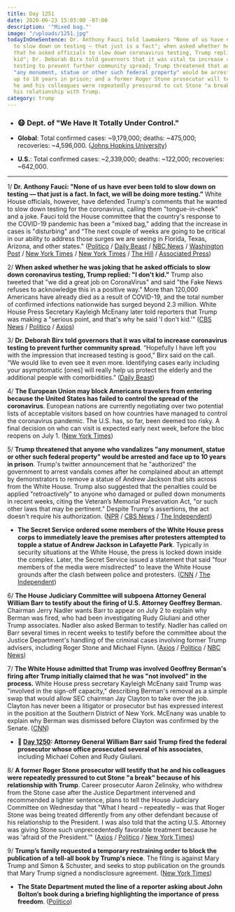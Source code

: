 ```yaml
---
title: Day 1251
date: 2020-06-23 15:03:00 -07:00
description: '"Mixed bag."'
image: "/uploads/1251.jpg"
todayInOneSentence: Dr. Anthony Fauci told lawmakers "None of us have ever been told
  to slow down on testing — that just is a fact"; when asked whether he was joking
  that he asked officials to slow down coronavirus testing, Trump replied "I don't
  kid"; Dr. Deborah Birx told governors that it was vital to increase coronavirus
  testing to prevent further community spread; Trump threatened that anyone who vandalizes
  "any monument, statue or other such federal property" would be arrested and face
  up to 10 years in prison; and a former Roger Stone prosecutor will testify that
  he and his colleagues were repeatedly pressured to cut Stone "a break" because of
  his relationship with Trump.
category: trump
---
```


* ### 😷 Dept. of "We Have It Totally Under Control."

* **Global**: Total confirmed cases: \~9,179,000; deaths: \~475,000; recoveries: \~4,596,000. ([Johns Hopkins University](https://coronavirus.jhu.edu/map.html))

* **U.S.**: Total confirmed cases: \~2,339,000; deaths: \~122,000; recoveries: \~642,000.

---

1/ **Dr. Anthony Fauci: "None of us have ever been told to slow down on testing — that just is a fact. In fact, we will be doing more testing.”** White House officials, however, have defended Trump's comments that he wanted to slow down testing for the coronavirus, calling them "tongue-in-cheek" and a joke. Fauci told the House committee that the country's response to the COVID-19 pandemic has been a "mixed bag," adding that the increase in cases is "disturbing" and “The next couple of weeks are going to be critical in our ability to address those surges we are seeing in Florida, Texas, Arizona, and other states." ([Politico](https://www.politico.com/news/2020/06/23/fauci-trump-slow-down-testing-coronavirus-335861) / [Daily Beast](https://www.thedailybeast.com/fauci-denies-white-house-ordered-test-slowdown?scrolla=5eb6d68b7fedc32c19ef33b4) / [NBC News](https://www.nbcnews.com/politics/congress/fauci-says-u-s-will-expand-testing-not-slow-it-n1231877) / [Washington Post](https://www.washingtonpost.com/politics/2020/06/23/fauci-testimony-coronavirus-house/) / [New York Times](https://www.nytimes.com/2020/06/23/us/politics/fauci-congress-coronavirus.html) / [New York Times](https://www.nytimes.com/2020/06/23/world/coronavirus-updates.html#link-40979b20) / [The Hill](https://thehill.com/policy/healthcare/504087-fauci-country-seeing-disturbing-new-urge-of-infections) / [Associated Press](https://apnews.com/a36ac8c2b3edf7f9c41f850e945c32e8))

2/ **When asked whether he was joking that he asked officials to slow down coronavirus testing, Trump replied: "I don't kid."** Trump also tweeted that "we did a great job on CoronaVirus" and said "the Fake News refuses to acknowledge this in a positive way." More than 120,000 Americans have already died as a result of COVID-19, and the total number of confirmed infections nationwide has surged beyond 2.3 million. White House Press Secretary Kayleigh McEnany later told reporters that Trump was making a "serious point, and that's why he said 'I don't kid.'" ([CBS News](https://www.cbsnews.com/news/trump-slow-down-testing-coronavirus-i-dont-kid/) / [Politico](https://www.politico.com/news/2020/06/23/trump-joking-slowing-coronavirus-testing-335459) / [Axios](https://www.axios.com/trump-coronavirus-testing-kidding-8a395c2b-6a6c-4393-ab89-3056fb90b8ca.html))

3/ **Dr. Deborah Birx told governors that it was vital to increase coronavirus testing to prevent further community spread**. “Hopefully I have left you with the impression that increased testing is good,” Birx said on the call. “We would like to even see it even more. Identifying cases early including your asymptomatic \[ones\] will really help us protect the elderly and the additional people with comorbidities.” ([Daily Beast](https://www.thedailybeast.com/dr-birx-contradicts-trump-privately-tells-govs-to-increase-covid-testing))

4/ **The European Union may block Americans travelers from entering because the United States has failed to control the spread of the coronavirus**. European nations are currently negotiating over two potential lists of acceptable visitors based on how countries have managed to control the coronavirus pandemic. The U.S. has, so far, been deemed too risky. A final decision on who can visit is expected early next week, before the bloc reopens on July 1. ([New York Times](https://www.nytimes.com/2020/06/23/world/europe/coronavirus-EU-American-travel-ban.html))

5/ **Trump threatened that anyone who vandalizes "any monument, statue or other such federal property" would be arrested and face up to 10 years in prison**. Trump's twitter announcement that he "authorized" the government to arrest vandals comes after he complained about an attempt by demonstrators to remove a statue of Andrew Jackson that sits across from the White House. Trump also suggested that the penalties could be applied "retroactively" to anyone who damaged or pulled down monuments in recent weeks, citing the Veteran’s Memorial Preservation Act, "or such other laws that may be pertinent." Despite Trump's assertions, the act doesn't require his authorization. ([NPR](https://www.npr.org/2020/06/23/882020026/trump-threatens-prison-for-attempts-to-topple-statues-heres-the-law-he-cites) / [CBS News](https://www.cbsnews.com/news/trump-authorizes-arrest-vandalize-federal-monument/) / [The Independent](https://www.independent.co.uk/news/world/americas/us-politics/trump-protesters-destroy-monuments-statues-arrest-ten-years-prison-a9580916.html))

* **The Secret Service ordered some members of the White House press corps to immediately leave the premises after protesters attempted to topple a statue of Andrew Jackson in Lafayette Park**. Typically in security situations at the White House, the press is locked down inside the complex. Later, the Secret Service issued a statement that said "four members of the media were misdirected" to leave the White House grounds after the clash between police and protesters. ([CNN](https://www.cnn.com/2020/06/22/politics/white-house-secret-service-press/index.html) / [The Independent](https://www.independent.co.uk/news/world/americas/us-politics/trump-white-house-journalists-secret-service-andrew-jackson-statue-protests-a9580701.html))

6/ **The House Judiciary Committee will subpoena Attorney General William Barr to testify about the firing of U.S. Attorney Geoffrey Berman.** Chairman Jerry Nadler wants Barr to appear on July 2 to explain why Berman was fired, who had been investigating Rudy Giuliani and other Trump associates. Nadler also asked Berman to testify. Nadler has called on Barr several times in recent weeks to testify before the committee about the Justice Department's handling of the criminal cases involving former Trump advisers, including Roger Stone and Michael Flynn. ([Axios](https://www.axios.com/house-judiciary-nadler-subpoena-attorney-general-bill-barr-4b3aa4de-a8cd-4bd9-93b2-5c51dd19c60b.html) / [Politico](https://www.politico.com/news/2020/06/22/barr-house-judiciary-panel-334764) / [NBC News](https://www.nbcnews.com/politics/politics-news/rep-nadler-preparing-subpoena-attorney-general-william-barr-testimony-n1231823))

7/ **The White House admitted that Trump was involved Geoffrey Berman's firing after Trump initially claimed that he was "not involved" in the process.** White House press secretary Kayleigh McEnany said Trump was "involved in the sign-off capacity," describing Berman's removal as a simple swap that would allow SEC chairman Jay Clayton to take over the job. Clayton has never been a litigator or prosecutor but has expressed interest in the position at the Southern District of New York. McEnany was unable to explain why Berman was dismissed before Clayton was confirmed by the Senate. ([CNN](https://www.cnn.com/2020/06/22/politics/trump-us-attorney-fired/index.html))

* **📌 [Day 1250](https://whatthefuckjusthappenedtoday.com/2020/06/22/day-1250/#4-attorney-general-william-barr-said): Attorney General William Barr said Trump fired the federal prosecutor whose office prosecuted several of his associates**, including Michael Cohen and Rudy Giuliani.

8/ **A former Roger Stone prosecutor will testify that he and his colleagues were repeatedly pressured to cut Stone "a break" because of his relationship with Trump**. Career prosecutor Aaron Zelinsky, who withdrew from the Stone case after the Justice Department intervened and recommended a lighter sentence, plans to tell the House Judiciary Committee on Wednesday that "What I heard – repeatedly – was that Roger Stone was being treated differently from any other defendant because of his relationship to the President. I was also told that the acting U.S. Attorney was giving Stone such unprecedentedly favorable treatment because he was 'afraid of the President.'" ([Axios](https://www.axios.com/roger-stone-prosecutor-testimony-doj-intervened-023ae7b0-8283-474d-b0d7-c643d1fd3af6.html?stream=politics) / [Politico](https://www.politico.com/news/2020/06/23/prosecutor-says-he-was-pressured-to-cut-roger-stone-a-break-because-of-his-ties-to-trump-336075) / [New York Times](https://www.nytimes.com/2020/06/23/us/politics/roger-stone-sentencing-politicized.html))

9/ **Trump’s family requested a temporary restraining order to block the publication of a tell-all book by Trump's niece**. The filing is against Mary Trump and Simon & Schuster, and seeks to stop publication on the grounds that Mary Trump signed a nondisclosure agreement. ([New York Times](https://www.nytimes.com/2020/06/23/us/politics/mary-trump-book-court.html?action=click&module=Top%20Stories&pgtype=Homepage))

* **The State Department muted the line of a reporter asking about John Bolton’s book during a briefing highlighting the importance of press freedom**. ([Politico](https://www.politico.com/news/2020/06/22/state-department-bolton-book-334022))